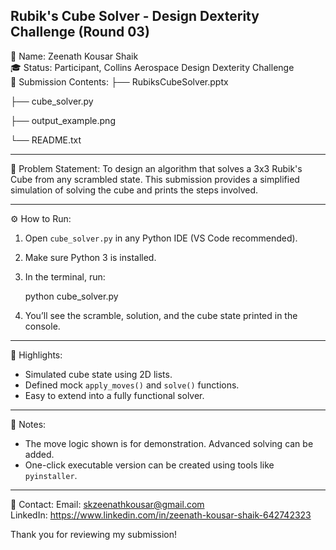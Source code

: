 Rubik's Cube Solver - Design Dexterity Challenge (Round 03)
-------------------------------------------------------------

👤 Name: Zeenath Kousar Shaik  
🎓 Status: Participant, Collins Aerospace Design Dexterity Challenge  
📁 Submission Contents:
├── RubiksCubeSolver.pptx 

├── cube_solver.py   

├── output_example.png 


└── README.txt        

-------------------------------------------------------------
📌 Problem Statement:
To design an algorithm that solves a 3x3 Rubik's Cube from any scrambled state.
This submission provides a simplified simulation of solving the cube and prints
the steps involved.

-------------------------------------------------------------
⚙️ How to Run:

1. Open `cube_solver.py` in any Python IDE (VS Code recommended).
2. Make sure Python 3 is installed.
3. In the terminal, run:

    python cube_solver.py

4. You’ll see the scramble, solution, and the cube state printed in the console.

-------------------------------------------------------------
🧠 Highlights:

- Simulated cube state using 2D lists.
- Defined mock `apply_moves()` and `solve()` functions.
- Easy to extend into a fully functional solver.

-------------------------------------------------------------
📌 Notes:

- The move logic shown is for demonstration. Advanced solving can be added.
- One-click executable version can be created using tools like `pyinstaller`.

-------------------------------------------------------------
📧 Contact:
Email: skzeenathkousar@gmail.com  
LinkedIn: https://www.linkedin.com/in/zeenath-kousar-shaik-642742323  

Thank you for reviewing my submission!
